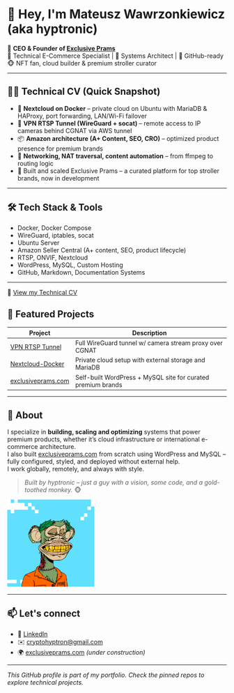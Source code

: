 # 👋 Hey, I'm Mateusz Wawrzonkiewicz (aka hyptronic)

🎯 **CEO & Founder of [Exclusive Prams](https://exclusiveprams.com)**  
🔧 Technical E-Commerce Specialist | 🧠 Systems Architect | 🚀 GitHub-ready  
🐵 NFT fan, cloud builder & premium stroller curator  

---

## 👨‍💻 Technical CV (Quick Snapshot)

- 🔧 **Nextcloud on Docker** – private cloud on Ubuntu with MariaDB & HAProxy, port forwarding, LAN/Wi-Fi failover  
- 🔐 **VPN RTSP Tunnel (WireGuard + socat)** – remote access to IP cameras behind CGNAT via AWS tunnel  
- 📦 **Amazon architecture (A+ Content, SEO, CRO)** – optimized product presence for premium brands  
- 📡 **Networking, NAT traversal, content automation** – from ffmpeg to routing logic  
- 🧱 Built and scaled Exclusive Prams – a curated platform for top stroller brands, now in development

---

## 🛠 Tech Stack & Tools

- Docker, Docker Compose  
- WireGuard, iptables, socat  
- Ubuntu Server  
- Amazon Seller Central (A+ content, SEO, product lifecycle)  
- RTSP, ONVIF, Nextcloud  
- WordPress, MySQL, Custom Hosting  
- GitHub, Markdown, Documentation Systems

---

📄 [View my Technical CV](./Mateusz_Wawrzonkiewicz_Technical_CV.md)


## 🚀 Featured Projects

| Project                                                      | Description                                                  |
| ------------------------------------------------------------ | ------------------------------------------------------------ |
| [VPN RTSP Tunnel](https://github.com/CryptoHyptron/vpn-rtsp-tunnel) | Full WireGuard tunnel w/ camera stream proxy over CGNAT      |
| [Nextcloud-Docker](https://github.com/CryptoHyptron/nextcloud-docker-setup) | Private cloud setup with external storage and MariaDB        |
| [exclusiveprams.com](https://exclusiveprams.com)             | Self-built WordPress + MySQL site for curated premium brands |

---

## 🧠 About

I specialize in **building, scaling and optimizing** systems that power premium products, whether it’s cloud infrastructure or international e-commerce architecture.  
I also built [exclusiveprams.com](https://exclusiveprams.com) from scratch using WordPress and MySQL – fully configured, styled, and deployed without external help.  
I work globally, remotely, and always with style.

> _Built by hyptronic – just a guy with a vision, some code, and a gold-toothed monkey._ 🐵

<img src="assets/nft-avatar.webp" width="200" alt="NFT Avatar" />

---

## 📫 Let's connect

- 🔗 [LinkedIn](https://linkedin.com/in/mateusz-wawrzonkiewicz-0a92a5163)  
- ✉️ cryptohyptron@gmail.com
- 🌍 [exclusiveprams.com](https://exclusiveprams.com) *(under construction)*

---

_This GitHub profile is part of my portfolio. Check the pinned repos to explore technical projects._
